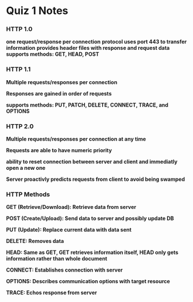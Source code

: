 <h1>Quiz 1 Notes</h1>

<div>
<h3>HTTP 1.0</h3>
<p>
<b>one request/response per connection</b>
<b>protocol uses port 443 to transfer information</b>
<b>provides header files with response and request data</b>
<b>supports methods: GET, HEAD, POST</b>
</p>
</div>

<div>
<h3>HTTP 1.1</h3>
<p>
<b>Multiple requests/responses per connection</b>
</p>
<p>
<b>Responses are gained in order of requests</b>
</p>
<p>
<b>supports methods: PUT, PATCH, DELETE, CONNECT, TRACE, and OPTIONS</b>
</p>
<div>

<div>
<h3>HTTP 2.0</h3>
<p>
<b>Multiple requests/responses per connection at any time</b>
</p>
<p>
<b>Requests are able to have numeric priority</b>
</p>
<p>
<b>ability to reset connection between server and client and immediatly open a new one</b>
</p>
<p>
<b>Server proactivly predicts requests from client to avoid being swamped</b>
</p>
<div>

<div>
<h3>HTTP Methods</h3>
<p>
<b>GET (Retrieve/Download): Retrieve data from server</b>
</p>
<p>
<b>POST (Create/Upload): Send data to server and possibly update DB</b>
</p>
<p>
<b>PUT (Update): Replace current data with data sent</b>
</p>
<p>
<b>DELETE: Removes data</b>
</p>
<p>
<b>HEAD: Same as GET, GET retrieves information itself, HEAD only gets information rather than whole document</b>
</p>
<p>
<b>CONNECT: Establishes connection with server</b>
</p>
<p>
<b>OPTIONS: Describes communication options with target resource</b>
</p>
<p>
<b>TRACE: Echos response from server</b>
</p>
<div>

<div>

</div>
